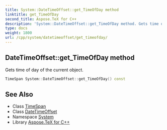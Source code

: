 ```yaml
---
title: System::DateTimeOffset::get_TimeOfDay method
linktitle: get_TimeOfDay
second_title: Aspose.TeX for C++
description: 'System::DateTimeOffset::get_TimeOfDay method. Gets time of day of the current object in C++.'
type: docs
weight: 1800
url: /cpp/system/datetimeoffset/get_timeofday/
---
```

## DateTimeOffset::get_TimeOfDay method


Gets time of day of the current object.

```cpp
TimeSpan System::DateTimeOffset::get_TimeOfDay() const
```

## See Also

* Class [TimeSpan](../../timespan/)
* Class [DateTimeOffset](../)
* Namespace [System](../../)
* Library [Aspose.TeX for C++](../../../)
